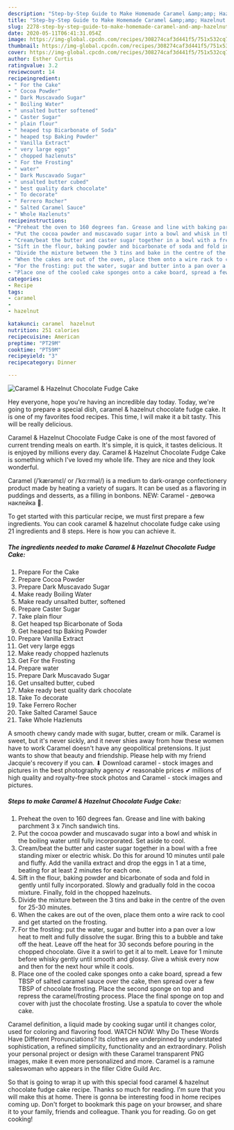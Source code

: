 ```yaml
---
description: "Step-by-Step Guide to Make Homemade Caramel &amp;amp; Hazelnut Chocolate Fudge Cake"
title: "Step-by-Step Guide to Make Homemade Caramel &amp;amp; Hazelnut Chocolate Fudge Cake"
slug: 2278-step-by-step-guide-to-make-homemade-caramel-and-amp-hazelnut-chocolate-fudge-cake
date: 2020-05-11T06:41:31.054Z
image: https://img-global.cpcdn.com/recipes/308274caf3d441f5/751x532cq70/caramel-hazelnut-chocolate-fudge-cake-recipe-main-photo.jpg
thumbnail: https://img-global.cpcdn.com/recipes/308274caf3d441f5/751x532cq70/caramel-hazelnut-chocolate-fudge-cake-recipe-main-photo.jpg
cover: https://img-global.cpcdn.com/recipes/308274caf3d441f5/751x532cq70/caramel-hazelnut-chocolate-fudge-cake-recipe-main-photo.jpg
author: Esther Curtis
ratingvalue: 3.2
reviewcount: 14
recipeingredient:
- " For the Cake"
- " Cocoa Powder"
- " Dark Muscavado Sugar"
- " Boiling Water"
- " unsalted butter softened"
- " Caster Sugar"
- " plain flour"
- " heaped tsp Bicarbonate of Soda"
- " heaped tsp Baking Powder"
- " Vanilla Extract"
- " very large eggs"
- " chopped hazlenuts"
- " For the Frosting"
- " water"
- " Dark Muscavado Sugar"
- " unsalted butter cubed"
- " best quality dark chocolate"
- " To decorate"
- " Ferrero Rocher"
- " Salted Caramel Sauce"
- " Whole Hazlenuts"
recipeinstructions:
- "Preheat the oven to 160 degrees fan. Grease and line with baking parchment 3 x 7inch sandwich tins."
- "Put the cocoa powder and muscavado sugar into a bowl and whisk in the boiling water until fully incorporated. Set aside to cool."
- "Cream/beat the butter and caster sugar together in a bowl with a free standing mixer or electric whisk. Do this for around 10 minutes until pale and fluffy. Add the vanilla extract and drop the eggs in 1 at a time, beating for at least 2 minutes for each one."
- "Sift in the flour, baking powder and bicarbonate of soda and fold in gently until fully incorporated. Slowly and gradually fold in the cocoa mixture. Finally, fold in the chopped hazelnuts."
- "Divide the mixture between the 3 tins and bake in the centre of the oven for 25-30 minutes."
- "When the cakes are out of the oven, place them onto a wire rack to cool and get started on the frosting."
- "For the frosting: put the water, sugar and butter into a pan over a low heat to melt and fully dissolve the sugar. Bring this to a bubble and take off the heat. Leave off the heat for 30 seconds before pouring in the chopped chocolate. Give it a swirl to get it al to melt. Leave for 1 minute before whisky gently until smooth and glossy. Give a whisk every now and then for the next hour while it cools."
- "Place one of the cooled cake sponges onto a cake board, spread a few TBSP of salted caramel sauce over the cake, then spread over a few TBSP of chocolate frosting. Place the second sponge on top and repress the caramel/frosting process. Place the final sponge on top and cover with just the chocolate frosting. Use a spatula to cover the whole cake."
categories:
- Recipe
tags:
- caramel
- 
- hazelnut

katakunci: caramel  hazelnut 
nutrition: 251 calories
recipecuisine: American
preptime: "PT29M"
cooktime: "PT59M"
recipeyield: "3"
recipecategory: Dinner

---
```



![Caramel &amp; Hazelnut Chocolate Fudge Cake](https://img-global.cpcdn.com/recipes/308274caf3d441f5/751x532cq70/caramel-hazelnut-chocolate-fudge-cake-recipe-main-photo.jpg)

Hey everyone, hope you're having an incredible day today. Today, we're going to prepare a special dish, caramel &amp; hazelnut chocolate fudge cake. It is one of my favorites food recipes. This time, I will make it a bit tasty. This will be really delicious.

Caramel &amp; Hazelnut Chocolate Fudge Cake is one of the most favored of current trending meals on earth. It's simple, it is quick, it tastes delicious. It is enjoyed by millions every day. Caramel &amp; Hazelnut Chocolate Fudge Cake is something which I've loved my whole life. They are nice and they look wonderful.

Caramel (/ˈkærəmɛl/ or /ˈkɑːrməl/) is a medium to dark-orange confectionery product made by heating a variety of sugars. It can be used as a flavoring in puddings and desserts, as a filling in bonbons. NEW: Caramel - девочка наклейка 🤍.


To get started with this particular recipe, we must first prepare a few ingredients. You can cook caramel &amp; hazelnut chocolate fudge cake using 21 ingredients and 8 steps. Here is how you can achieve it.

<!--inarticleads1-->

##### The ingredients needed to make Caramel &amp; Hazelnut Chocolate Fudge Cake:

1. Prepare  For the Cake
1. Prepare  Cocoa Powder
1. Prepare  Dark Muscavado Sugar
1. Make ready  Boiling Water
1. Make ready  unsalted butter, softened
1. Prepare  Caster Sugar
1. Take  plain flour
1. Get  heaped tsp Bicarbonate of Soda
1. Get  heaped tsp Baking Powder
1. Prepare  Vanilla Extract
1. Get  very large eggs
1. Make ready  chopped hazlenuts
1. Get  For the Frosting
1. Prepare  water
1. Prepare  Dark Muscavado Sugar
1. Get  unsalted butter, cubed
1. Make ready  best quality dark chocolate
1. Take  To decorate
1. Take  Ferrero Rocher
1. Take  Salted Caramel Sauce
1. Take  Whole Hazlenuts


A smooth chewy candy made with sugar, butter, cream or milk. Caramel is sweet, but it&#39;s never sickly, and it never shies away from how these women have to work Caramel doesn&#39;t have any geopolitical pretensions. It just wants to show that beauty and friendship. Please help with my friend Jacquie&#39;s recovery if you can. ⬇ Download caramel - stock images and pictures in the best photography agency ✔ reasonable prices ✔ millions of high quality and royalty-free stock photos and Caramel - stock images and pictures. 

<!--inarticleads2-->

##### Steps to make Caramel &amp; Hazelnut Chocolate Fudge Cake:

1. Preheat the oven to 160 degrees fan. Grease and line with baking parchment 3 x 7inch sandwich tins.
1. Put the cocoa powder and muscavado sugar into a bowl and whisk in the boiling water until fully incorporated. Set aside to cool.
1. Cream/beat the butter and caster sugar together in a bowl with a free standing mixer or electric whisk. Do this for around 10 minutes until pale and fluffy. Add the vanilla extract and drop the eggs in 1 at a time, beating for at least 2 minutes for each one.
1. Sift in the flour, baking powder and bicarbonate of soda and fold in gently until fully incorporated. Slowly and gradually fold in the cocoa mixture. Finally, fold in the chopped hazelnuts.
1. Divide the mixture between the 3 tins and bake in the centre of the oven for 25-30 minutes.
1. When the cakes are out of the oven, place them onto a wire rack to cool and get started on the frosting.
1. For the frosting: put the water, sugar and butter into a pan over a low heat to melt and fully dissolve the sugar. Bring this to a bubble and take off the heat. Leave off the heat for 30 seconds before pouring in the chopped chocolate. Give it a swirl to get it al to melt. Leave for 1 minute before whisky gently until smooth and glossy. Give a whisk every now and then for the next hour while it cools.
1. Place one of the cooled cake sponges onto a cake board, spread a few TBSP of salted caramel sauce over the cake, then spread over a few TBSP of chocolate frosting. Place the second sponge on top and repress the caramel/frosting process. Place the final sponge on top and cover with just the chocolate frosting. Use a spatula to cover the whole cake.


Caramel definition, a liquid made by cooking sugar until it changes color, used for coloring and flavoring food. WATCH NOW: Why Do These Words Have Different Pronunciations? Its clothes are underpinned by understated sophistication, a refined simplicity, functionality and an extraordinary. Polish your personal project or design with these Caramel transparent PNG images, make it even more personalized and more. Caramel is a ramune saleswoman who appears in the filler Cidre Guild Arc. 

So that is going to wrap it up with this special food caramel &amp; hazelnut chocolate fudge cake recipe. Thanks so much for reading. I'm sure that you will make this at home. There is gonna be interesting food in home recipes coming up. Don't forget to bookmark this page on your browser, and share it to your family, friends and colleague. Thank you for reading. Go on get cooking!
